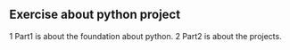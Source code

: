 ## Exercise about python project
1 Part1 is about the foundation about python.
2 Part2 is about the projects.